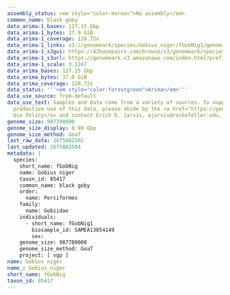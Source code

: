 ```yaml
---
assembly_status: <em style="color:maroon">No assembly</em>
common_name: black goby
data_arima-1_bases: 127.15 Gbp
data_arima-1_bytes: 37.9 GiB
data_arima-1_coverage: 128.72x
data_arima-1_links: s3://genomeark/species/Gobius_niger/fGobNig1/genomic_data/arima/<br>
data_arima-1_s3gui: https://42basepairs.com/browse/s3/genomeark/species/Gobius_niger/fGobNig1/genomic_data/arima/
data_arima-1_s3url: https://genomeark.s3.amazonaws.com/index.html?prefix=species/Gobius_niger/fGobNig1/genomic_data/arima/
data_arima-1_scale: 3.1247
data_arima_bases: 127.15 Gbp
data_arima_bytes: 37.9 GiB
data_arima_coverage: 128.72x
data_status: '''<em style="color:forestgreen">Arima</em>'''
data_use_source: from-default
data_use_text: Samples and data come from a variety of sources. To support fair and
  productive use of this data, please abide by the <a href="https://genome10k.soe.ucsc.edu/data-use-policies/">Data
  Use Policy</a> and contact Erich D. Jarvis, ejarvis@rockefeller.edu, with any questions.
genome_size: 987780000
genome_size_display: 0.99 Gbp
genome_size_method: GoaT
last_raw_data: 1675882502
last_updated: 1675882504
metadata: |
  species:
    short_name: fGobNig
    name: Gobius niger
    taxon_id: 85417
    common_name: black goby
    order:
      name: Perciformes
    family:
      name: Gobiidae
    individuals:
      - short_name: fGobNig1
        biosample_id: SAMEA13854149
        sex:
    genome_size: 987780000
    genome_size_method: GoaT
    project: [ vgp ]
name: Gobius niger
name_: Gobius_niger
short_name: fGobNig
taxon_id: 85417
---
```

